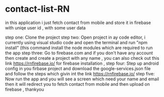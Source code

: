 # contact-list-RN
in this application i just fetch contact from mobile and store it in firebase with uniqe user id , with some user data

step one: Clone the project
step two: Open project in ay code editor, i currently using visual studio code and open the terminal and run "npm install" (this command install the node modules which are required to run the app
step three: Go to firebase.com and if you don't have any account then create and create a project with any name , you can also check out this link https://rnfirebase.io/ for firebase installation , 
step four: Step up android config in you firbase project and download the google-services.json file and follow the steps which givin int the link https://rnfirebase.io/
step five: Now run the app and you will see a screen which need your name and email then it will redirect you to fetch contact from mobile and then upload on firebase , 
thankyou 
